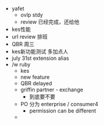 - yafet
	- ovlp stdy
	- review 已经完成，还给他
- kes性能
- url review 排班
- QBR 周三
- kes新功能测试 多加点人
- july 31st extension alias
- /w ruby
	- kes
	- new feature
	- QBR delayed
	- griffin partner - exchange
		- 到底要不要
	- PO 分为 enterprise / consumer4
		- permission can be different
	-